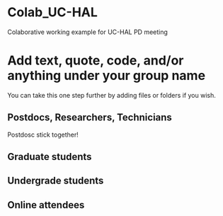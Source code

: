 # Colab_UC-HAL
Colaborative working example for UC-HAL PD meeting


# Add text, quote, code, and/or anything under your group name 
You can take this one step further by adding files or folders if you wish.

## Postdocs, Researchers, Technicians
Postdosc stick together!

## Graduate students


## Undergrade students


## Online attendees
